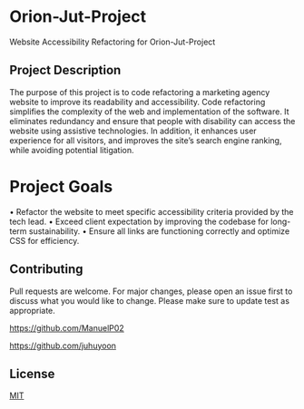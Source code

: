 # Orion-Jut-Project 

Website Accessibility Refactoring for Orion-Jut-Project

## Project Description

The purpose of this project is to code refactoring a marketing agency website to improve its readability and accessibility.  Code refactoring simplifies the complexity of the web and implementation of the software. It eliminates redundancy and ensure that people with disability can access the website using assistive technologies. In addition, it enhances user experience for all visitors, and improves the site’s search engine ranking, while avoiding potential litigation. 

# Project Goals 

•	Refactor the website to meet specific accessibility criteria provided by the tech lead.
•	Exceed client expectation by improving the codebase for long-term sustainability.
•	Ensure all links are functioning correctly and optimize CSS for efficiency.

## Contributing

Pull requests are welcome. For major changes, please open an issue first to discuss what you would like to change.
Please make sure to update test as appropriate.

https://github.com/ManuelP02

https://github.com/juhuyoon


## License
[MIT](https://choosealicense.com/licenses/mit/)

